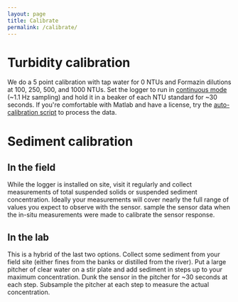 ```yaml
---
layout: page
title: Calibrate
permalink: /calibrate/
---
```


# Turbidity calibration
We do a 5 point calibration with tap water for 0 NTUs and Formazin dilutions at 100, 250, 500, and 1000 NTUs. Set the logger to run in [continuous mode](./4_deploy.markdown#deploying) (~1.1 Hz sampling) and hold it in a beaker of each NTU standard for ~30 seconds. If you're comfortable with Matlab and have a license, try the [auto-calibration script](../scripts/calibrateOOBS.m) to process the data. 

# Sediment calibration
## In the field
While the logger is installed on site, visit it regularly and collect measurements of total suspended solids or suspended sediment concentration. Ideally your measurements will cover nearly the full range of values you expect to observe with the sensor. sample the sensor data when the in-situ measurements were made to calibrate the sensor response.

## In the lab
This is a hybrid of the last two options. Collect some sediment from your field site (either fines from the banks or distilled from the river). Put a large pitcher of clear water on a stir plate and add sediment in steps up to your maximum concentration. Dunk the sensor in the pitcher for ~30 seconds at each step. Subsample the pitcher at each step to measure the actual concentration.